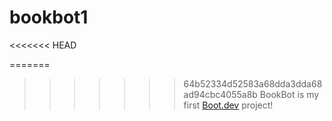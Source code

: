 # bookbot1

<<<<<<< HEAD

=======
>>>>>>> 64b52334d52583a68dda3dda68ad94cbc4055a8b
BookBot is my first [Boot.dev](https://www.boot.dev) project!
